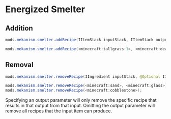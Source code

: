 
# Energized Smelter
Addition
------
```java
mods.mekanism.smelter.addRecipe(IItemStack inputStack, IItemStack outputStack)

mods.mekanism.smelter.addRecipe(<minecraft:tallgrass:1>, <minecraft:deadbush>);
```

Removal
------
```java
mods.mekanism.smelter.removeRecipe(IIngredient inputStack, @Optional IIngredient outputStack)

mods.mekanism.smelter.removeRecipe(<minecraft:sand>, <minecraft:glass>);
mods.mekanism.smelter.removeRecipe(<minecraft:cobblestone>);
```
Specifying an output parameter will only remove the specific recipe that results in that output from that input. Omitting the output parameter will remove all recipes that the input item can produce.
